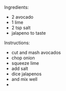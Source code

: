 Ingredients:
- 2 avocado
- 1 lime
- 2 tsp salt
- jalapeno to taste

Instructions: 
- cut and mash avocados
- chop onion
- squeeze lime
- add salt
- dice jalapenos
- and mix well
- 
